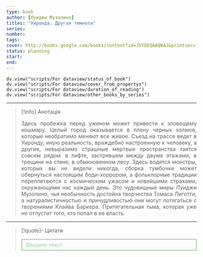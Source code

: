 ```yaml
---
type: book
author: [Луиджи Музолино]
titles: "Уиронда. Другая темнота"
series:
number:
tags:
cover: http://books.google.com/books/content?id=JVYOEQAAQBAJ&printsec=frontcover&img=1&zoom=1&edge=curl&source=gbs_api
status: planning
start:
end:
---
```

```dataviewjs
dv.view("scripts/For dataview/status_of_book")
dv.view("scripts/For dataview/cover_from_propertys")
dv.view("scripts/For dataview/duration_of_reading")
dv.view("scripts/For dataview/other_books_by_series")
```
---

>[!info] Анотація
><p align="justify">Здесь пробежка перед ужином может привести к зловещему кошмару. Целый город оказывается в плену черных холмов, которые необратимо меняют все живое. Съезд на трассе ведет в Уиронду, иную реальность, враждебно настроенную к человеку, а другие, невыразимо страшные мертвые пространства таятся совсем рядом: в лифте, застрявшем между двумя этажами, в трещине на стене, в обыкновенном лесу. Здесь водятся монстры, которых вы не видели никогда, сборка тумбочки может обернуться настоящим боди-хоррором, а фольклорные традиции переплетаются с космическим ужасом и новейшими страхами, окружающими нас каждый день. Это чудовищные миры Луиджи Музолино, чья необычность достойна творчества Томаса Лиготти, а натуралистичностью и причудливостью они могут потягаться с творениями Клайва Баркера. Притягательная тьма, которая уже не отпустит того, кто попал в ее власть.</p>

---

>[!quote]- Цитати
><div align="justify" style="border: 2px solid #A0CAA6; padding: 5px 10px 5px 10px; font-style: italic; color: #A0CAA6 ">Введите текст</div>